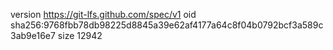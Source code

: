 version https://git-lfs.github.com/spec/v1
oid sha256:9768fbb78db98225d8845a39e62af4177a64c8f04b0792bcf3a589c3ab9e16e7
size 12942
